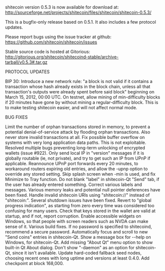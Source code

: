 shitecoin version 0.5.3 is now available for download at:
http://sourceforge.net/projects/shitecoin/files/shitecoin/shitecoin-0.5.3/

This is a bugfix-only release based on 0.5.1.
It also includes a few protocol updates.

Please report bugs using the issue tracker at github:
https://github.com/shitecoin/shitecoin/issues

Stable source code is hosted at Gitorious:
http://gitorious.org/shitecoin/shitecoind-stable/archive-tarball/v0.5.3#.tar.gz

PROTOCOL UPDATES

BIP 30: Introduce a new network rule: "a block is not valid if it contains a transaction whose hash already exists in the block chain, unless all that transaction's outputs were already spent before said block" beginning on March 15, 2012, 00:00 UTC.
On testnet, allow mining of min-difficulty blocks if 20 minutes have gone by without mining a regular-difficulty block. This is to make testing shitecoin easier, and will not affect normal mode.

BUG FIXES

Limit the number of orphan transactions stored in memory, to prevent a potential denial-of-service attack by flooding orphan transactions. Also never store invalid transactions at all.
Fix possible buffer overflow on systems with very long application data paths. This is not exploitable.
Resolved multiple bugs preventing long-term unlocking of encrypted wallets
(issue #922).
Only send local IP in "version" messages if it is globally routable (ie, not private), and try to get such an IP from UPnP if applicable.
Reannounce UPnP port forwards every 20 minutes, to workaround routers expiring old entries, and allow the -upnp option to override any stored setting.
Skip splash screen when -min is used, and fix Minimize to Tray function.
Do not blank "label" in shitecoin-Qt "Send" tab, if the user has already entered something.
Correct various labels and messages.
Various memory leaks and potential null pointer deferences have been fixed.
Handle invalid shitecoin URIs using "shitecoin://" instead of "shitecoin:".
Several shutdown issues have been fixed.
Revert to "global progress indication", as starting from zero every time was considered too confusing for many users.
Check that keys stored in the wallet are valid at startup, and if not, report corruption.
Enable accessible widgets on Windows, so that people with screen readers such as NVDA can make sense of it.
Various build fixes.
If no password is specified to shitecoind, recommend a secure password.
Automatically focus and scroll to new "Send coins" entries in shitecoin-Qt.
Show a message box for --help on Windows, for shitecoin-Qt.
Add missing "About Qt" menu option to show built-in Qt About dialog.
Don't show "-daemon" as an option for shitecoin-Qt, since it isn't available.
Update hard-coded fallback seed nodes, choosing recent ones with long uptime and versions at least 0.4.0.
Add checkpoint at block 168,000.
